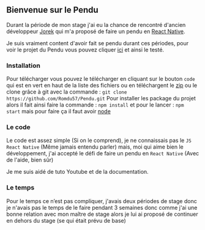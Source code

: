 ## Bienvenue sur le Pendu

Durant la période de mon stage j'ai eu la chance de rencontré d'ancien développeur [Jorek](https://github.com/Jorek57) qui m'a proposé de faire un pendu en [React Native](https://reactnative.dev).

Je suis vraiment content d'avoir fait se pendu durant ces périodes, pour voir le projet du Pendu vous pouvez cliquer [ici](https://github.com/Romdu57/Pendu/) et ainsi le testé.

### Installation

Pour télécharger vous pouvez le télécharger en cliquant sur le bouton `code` qui est en vert en haut de la liste des fichiers ou en téléchargent le [zip](https://github.com/Romdu57/Pendu/archive/refs/heads/main.zip) ou le clone grâce à git avec la commande : `git clone https://github.com/Romdu57/Pendu.git`
Pour installer les package du projet alors il fait ainsi faire la commande : `npm install` et pour le lancer : `npm start` mais pour faire ça il faut avoir [node](https://nodejs.org/)

### Le code

Le code est assez simple (Si on le comprend), je ne connaissais pas le `JS React Native` (Même jamais entendu parler) mais, moi qui aime bien le développement, j'ai accepté le défi de faire un pendu en `React Native` (Avec de l'aide, bien sûr)

Je me suis aidé de tuto Youtube et de la documentation.

### Le temps

Pour le temps ce n’est pas compliquer, j'avais deux périodes de stage donc je n'avais pas le temps de le faire pendant 3 semaines donc comme j'ai une bonne relation avec mon maître de stage alors je lui ai proposé de continuer en dehors du stage (se qui était prévu de base)

